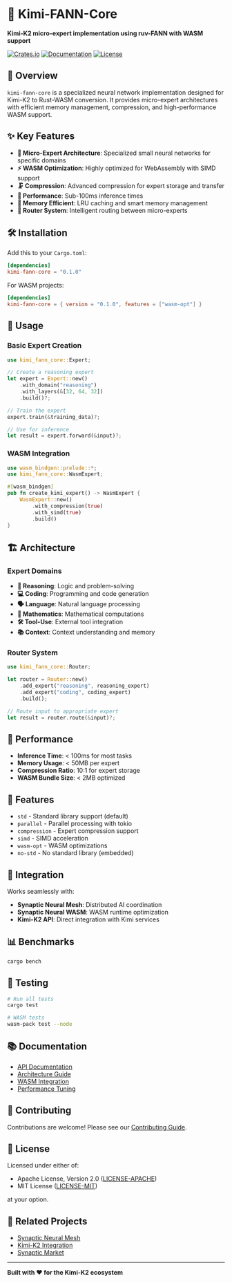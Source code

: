 # 🧠 Kimi-FANN-Core

**Kimi-K2 micro-expert implementation using ruv-FANN with WASM support**

[![Crates.io](https://img.shields.io/crates/v/kimi-fann-core.svg)](https://crates.io/crates/kimi-fann-core)
[![Documentation](https://docs.rs/kimi-fann-core/badge.svg)](https://docs.rs/kimi-fann-core)
[![License](https://img.shields.io/badge/license-MIT%20OR%20Apache--2.0-blue.svg)](LICENSE)

## 🚀 Overview

`kimi-fann-core` is a specialized neural network implementation designed for Kimi-K2 to Rust-WASM conversion. It provides micro-expert architectures with efficient memory management, compression, and high-performance WASM support.

## ✨ Key Features

- **🔬 Micro-Expert Architecture**: Specialized small neural networks for specific domains
- **⚡ WASM Optimization**: Highly optimized for WebAssembly with SIMD support
- **🗜️ Compression**: Advanced compression for expert storage and transfer
- **🚀 Performance**: Sub-100ms inference times
- **🔄 Memory Efficient**: LRU caching and smart memory management
- **📡 Router System**: Intelligent routing between micro-experts

## 🛠️ Installation

Add this to your `Cargo.toml`:

```toml
[dependencies]
kimi-fann-core = "0.1.0"
```

For WASM projects:

```toml
[dependencies]
kimi-fann-core = { version = "0.1.0", features = ["wasm-opt"] }
```

## 📖 Usage

### Basic Expert Creation

```rust
use kimi_fann_core::Expert;

// Create a reasoning expert
let expert = Expert::new()
    .with_domain("reasoning")
    .with_layers(&[32, 64, 32])
    .build()?;

// Train the expert
expert.train(&training_data)?;

// Use for inference
let result = expert.forward(&input)?;
```

### WASM Integration

```rust
use wasm_bindgen::prelude::*;
use kimi_fann_core::WasmExpert;

#[wasm_bindgen]
pub fn create_kimi_expert() -> WasmExpert {
    WasmExpert::new()
        .with_compression(true)
        .with_simd(true)
        .build()
}
```

## 🏗️ Architecture

### Expert Domains

- **🧠 Reasoning**: Logic and problem-solving
- **💻 Coding**: Programming and code generation  
- **🗣️ Language**: Natural language processing
- **🔢 Mathematics**: Mathematical computations
- **🛠️ Tool-Use**: External tool integration
- **📚 Context**: Context understanding and memory

### Router System

```rust
use kimi_fann_core::Router;

let router = Router::new()
    .add_expert("reasoning", reasoning_expert)
    .add_expert("coding", coding_expert)
    .build();

// Route input to appropriate expert
let result = router.route(&input)?;
```

## 🎯 Performance

- **Inference Time**: < 100ms for most tasks
- **Memory Usage**: < 50MB per expert
- **Compression Ratio**: 10:1 for expert storage
- **WASM Bundle Size**: < 2MB optimized

## 🔧 Features

- `std` - Standard library support (default)
- `parallel` - Parallel processing with tokio
- `compression` - Expert compression support
- `simd` - SIMD acceleration
- `wasm-opt` - WASM optimizations
- `no-std` - No standard library (embedded)

## 🤝 Integration

Works seamlessly with:

- **Synaptic Neural Mesh**: Distributed AI coordination
- **Synaptic Neural WASM**: WASM runtime optimization
- **Kimi-K2 API**: Direct integration with Kimi services

## 📊 Benchmarks

```bash
cargo bench
```

## 🧪 Testing

```bash
# Run all tests
cargo test

# WASM tests
wasm-pack test --node
```

## 📚 Documentation

- [API Documentation](https://docs.rs/kimi-fann-core)
- [Architecture Guide](docs/architecture.md)
- [WASM Integration](docs/wasm.md)
- [Performance Tuning](docs/performance.md)

## 🤝 Contributing

Contributions are welcome! Please see our [Contributing Guide](CONTRIBUTING.md).

## 📄 License

Licensed under either of:

- Apache License, Version 2.0 ([LICENSE-APACHE](LICENSE-APACHE))
- MIT License ([LICENSE-MIT](LICENSE-MIT))

at your option.

## 🔗 Related Projects

- [Synaptic Neural Mesh](https://github.com/ruvnet/Synaptic-Neural-Mesh)
- [Kimi-K2 Integration](https://github.com/ruvnet/Synaptic-Neural-Mesh/tree/main/plans/Kimi-K2)
- [Synaptic Market](https://github.com/ruvnet/Synaptic-Neural-Mesh/tree/main/plans/synaptic-market)

---

**Built with ❤️ for the Kimi-K2 ecosystem**